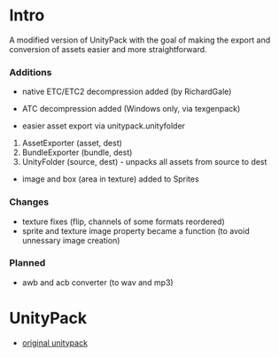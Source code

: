 # Intro
A modified version of UnityPack with the goal of making the export and conversion of assets easier and more straightforward.

### Additions
* native ETC/ETC2 decompression added (by RichardGale)
* ATC decompression added (Windows only, via texgenpack)

* easier asset export via unitypack.unityfolder
1. AssetExporter (asset, dest) 
2. BundleExporter (bundle, dest)
3. UnityFolder (source, dest) - unpacks all assets from source to dest

* image and box (area in texture) added to Sprites

### Changes
* texture fixes (flip, channels of some formats reordered)
* sprite and texture image property became a function (to avoid unnessary image creation)

### Planned
* awb and acb converter (to wav and mp3)


# UnityPack
* [original unitypack](https://github.com/HearthSim/UnityPack)
